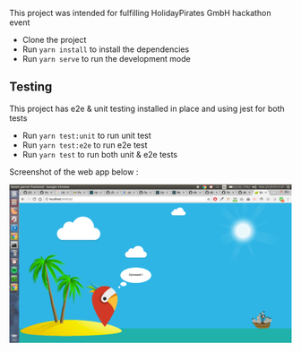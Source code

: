 This project was intended for fulfilling HolidayPirates GmbH hackathon event

- Clone the project
- Run `yarn install` to install the dependencies
- Run `yarn serve` to run the development mode

## Testing

This project has e2e & unit testing installed in place and using jest for both tests

- Run `yarn test:unit` to run unit test
- Run `yarn test:e2e` to run e2e test
- Run `yarn test` to run both unit & e2e tests

Screenshot of the web app below :

![some image](./screenshot.png)